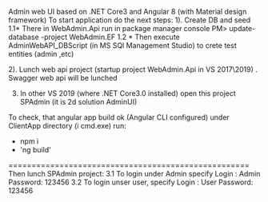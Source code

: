 Admin web UI based on .NET Core3 and Angular 8 (with Material design framework)
To start application do the next steps:
1). Create DB and seed 
1.1* There in WebAdmin.Api run in package manager console 
PM> update-database -project WebAdmin.EF
1.2 * Then execute AdminWebAPI_DBScript (in MS SQl Management Studio)
to crete test entities (admin ,etc)

2). Lunch web api project (startup project WebAdmin.Api in VS 2017\2019) .
Swagger web api will be lunched

3) In other VS 2019 (where .NET Core3.0 installed)
open this project SPAdmin (it is 2d solution AdminUI)

To check, that angular app build ok (Angular CLI configured)
under ClientApp directory (i cmd.exe) run:
*  npm i
* 'ng build' 

====================================================
Then lunch SPAdmin project:
3.1 To login under Admin specify
    Login : Admin
    Password: 123456
3.2 To login unser user, specify
    Login : User
    Password: 123456
